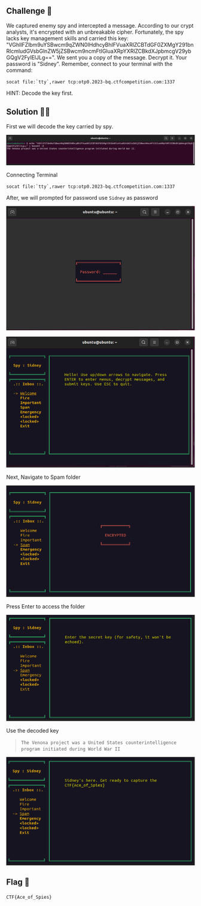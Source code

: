 ## Challenge 🧩

We captured enemy spy and intercepted a message. According to our crypt analysts, it's encrypted with an unbreakable cipher. Fortunately, the spy lacks key management skills and carried this key: "VGhlIFZlbm9uYSBwcm9qZWN0IHdhcyBhIFVuaXRlZCBTdGF0ZXMgY291bnRlcmludGVsbGlnZW5jZSBwcm9ncmFtIGluaXRpYXRlZCBkdXJpbmcgV29ybGQgV2FyIElJLg==". We sent you a copy of the message. Decrypt it. Your password is "Sidney".
Remember, connect to your terminal with the command:

```shell
socat file:`tty`,rawer tcp:otp0.2023-bq.ctfcompetition.com:1337
```

HINT: Decode the key first.

## Solution 🕵️‍♂️

First we will decode the key carried by spy.

![Base64 Decode](src/C0_Base64_Decode.PNG)

Connecting Terminal

```shell
socat file:`tty`,rawer tcp:otp0.2023-bq.ctfcompetition.com:1337
```

After, we will prompted for password use `Sidney` as password

![Password Screen](src/C0_Password_Screen.PNG)

![Welcome Screen](src/C0_Welcome_Screen.PNG)

Next, Navigate to Spam folder

![Encrypted Spam Folder](src/C0_Encrypted_Spam_Folder.PNG)

Press Enter to access the folder

![Secret Key Prompt](src/C0_Secret_Key_Prompt.PNG)

Use the decoded key
> `The Venona project was a United States counterintelligence program initiated during World War II`

![Message with Flag](src/C0_Message_with_Flag.PNG)

## Flag 🚩

`CTF{Ace_of_Spies}`
